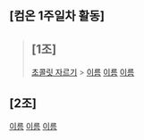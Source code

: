 ## [컴온 1주일차 활동]

> ## [1조]
>
> [초콜릿 자르기](https://www.acmicpc.net/problem/2163) > [이름](문제주소) [이름](문제주소) [이름](문제주소)

## [2조]

[이름](문제주소) [이름](문제주소) [이름](문제주소)
